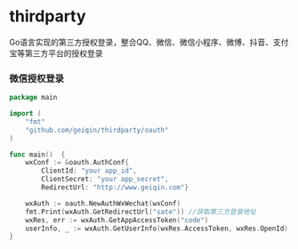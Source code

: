 # thirdparty

 Go语言实现的第三方授权登录，整合QQ、微信、微信小程序、微博、抖音、支付宝等第三方平台的授权登录

### 微信授权登录
```go
package main

import (
	"fmt"
	"github.com/geiqin/thirdparty/oauth"
)

func main()  {
	wxConf := &oauth.AuthConf{
        ClientId: "your app_id", 
        ClientSecret: "your app_secret", 
        RedirectUrl: "http://www.geiqin.com"}

	wxAuth := oauth.NewAuthWxWechat(wxConf)
	fmt.Print(wxAuth.GetRedirectUrl("sate")) //获取第三方登录地址
	wxRes, err := wxAuth.GetAppAccessToken("code")
	userInfo, _ := wxAuth.GetUserInfo(wxRes.AccessToken, wxRes.OpenId)
}
``` 
